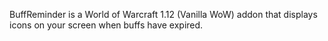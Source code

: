 BuffReminder is a World of Warcraft 1.12 (Vanilla WoW) addon that displays icons on your screen when buffs have expired.

